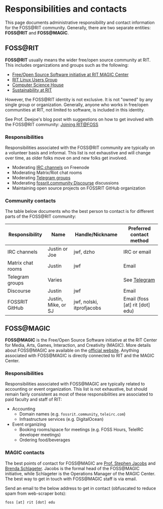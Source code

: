 Responsibilities and contacts
=============================

This page documents administrative responsibility and contact information for the FOSS@RIT community.
Generally, there are two separate entities: **FOSS@RIT** and **FOSS@MAGIC**.

## FOSS@RIT

**FOSS@RIT** usually means the wider free/open source community at RIT.
This includes organizations and groups such as the following:

* [Free/Open Source Software initiative at RIT MAGIC Center](https://fossrit.github.io/about/)
* [RIT Linux Users Group](https://ritlug.com)
* [Computer Science House](https://www.csh.rit.edu/)
* [Sustainability at RIT](https://www.rit.edu/sustainability-at-rit)

However, the FOSS@RIT identity is not exclusive.
It is not "owned" by any single group or organization.
Generally, anyone who works in free/open communities at RIT, not limited to software, is included in this identity.

See Prof. Deejoe's blog post with suggestions on how to get involved with the FOSS@RIT community: [Joining RIT@FOSS](https://web.archive.org/web/20200225161814/http://deejoe.etrumeus.com/update/joining-ritfoss.html)

### Responsibilities

Responsibilities associated with the FOSS@RIT community are typically on a volunteer basis and informal.
This list is not exhaustive and will change over time, as older folks move on and new folks get involved.

* Moderating [IRC channels](/infra/irc) on Freenode
* Moderating Matrix/Riot chat rooms
* Moderating [Telegram groups](/infra/telegram)
* Moderating [fossrit.community Discourse](/infra/discourse) discussions
* Maintaining open source projects on FOSSRIT GitHub organization

### Community contacts

The table below documents who the best person to contact is for different parts of the FOSS@RIT community:

| Responsibility    | Name                | Handle/Nickname           | Preferred contact method        |
|-------------------|---------------------|---------------------------|---------------------------------|
| IRC channels      | Justin or Joe       | jwf, dzho                 | IRC or email                    |
| Matrix chat rooms | Justin              | jwf                       | Email                           |
| Telegram groups   | Varies              |                           | See [Telegram](/infra/telegram) |
| Discourse         | Justin              | jwf                       | Email                           |
| FOSSRIT GitHub    | Justin, Mike, or SJ | jwf, nolski, itprofjacobs | Email (foss [at] rit [dot] edu) |


## FOSS@MAGIC

**FOSS@MAGIC** is the Free/Open Source Software initiative at the RIT Center for Media, Arts, Games, Interaction, and Creativity (MAGIC).
More details about FOSS@MAGIC are available on the [official website](https://fossrit.github.io/about/).
Anything associated with FOSS@MAGIC is directly connected to RIT and the MAGIC Center.

### Responsibilities

Responsibilities associated with FOSS@MAGIC are typically related to accounting or event organization.
This list is not exhaustive, but should remain fairly consistent as most of these responsibilities are associated to paid faculty and staff of RIT:

* Accounting
    * Domain names (e.g. `fossrit.community`, `teleirc.com`)
    * Infrastructure services (e.g. DigitalOcean)
* Event organizing
    * Booking rooms/space for meetings (e.g. FOSS Hours, TeleIRC developer meetings)
    * Ordering food/beverages

### MAGIC contacts

The best points of contact for FOSS@MAGIC are [Prof. Stephen Jacobs](https://www.rit.edu/computing/directory/sxjics-stephen-jacobs) and [Brenda Schlageter](https://www.rit.edu/directory/bljbka-brenda-schlageter).
Jacobs is the formal head of the FOSS@MAGIC initiative, while Schlageter is the Operations Manager of the MAGIC Center.
The best way to get in touch with FOSS@MAGIC staff is via email.

Send an email to the below address to get in contact (obfuscated to reduce spam from web-scraper bots):

```
foss [at] rit [dot] edu
```
